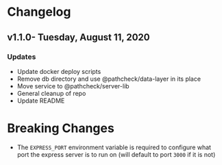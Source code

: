 # Changelog

## v1.1.0- Tuesday, August 11, 2020

### Updates

- Update docker deploy scripts
- Remove db directory and use @pathcheck/data-layer in its place
- Move service to @pathcheck/server-lib
- General cleanup of repo
- Update README


# Breaking Changes

- The `EXPRESS_PORT` environment variable is required to configure what port the express server is to run on (will default to port `3000` if it is not) 

